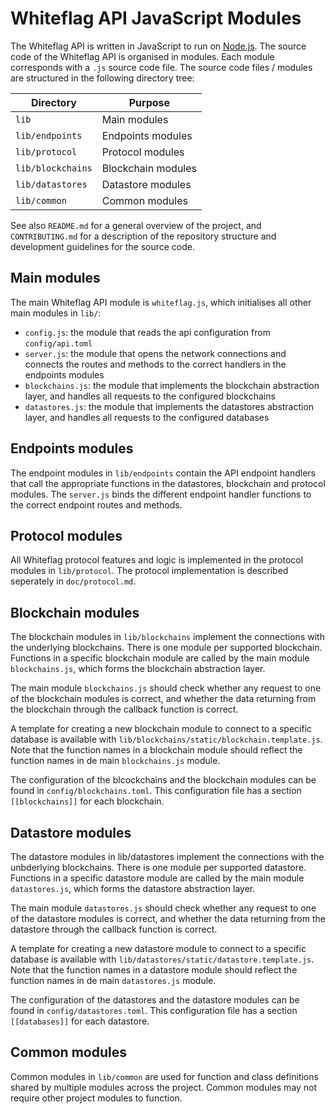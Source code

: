 # Whiteflag API JavaScript Modules

The Whiteflag API is written in JavaScript to run on [Node.js](https://nodejs.org/en/about/).
The source code of the Whiteflag API is organised in modules. Each module
corresponds with a `.js` source code file. The source code files / modules
are structured in the following directory tree:

| Directory       | Purpose               |
|-----------------|-----------------------|
|`lib`            | Main modules          |
|`lib/endpoints`  | Endpoints modules     |
|`lib/protocol`   | Protocol modules      |
|`lib/blockchains`| Blockchain modules    |
|`lib/datastores` | Datastore modules     |
|`lib/common`     | Common modules        |

See also `README.md` for a general overview of the project, and
`CONTRIBUTING.md` for a description of the repository structure and
development guidelines for the source code.

## Main modules

The main Whiteflag API module is `whiteflag.js`, which initialises all
other main modules in `lib/`:

* `config.js`: the module that reads the api configuration from `config/api.toml`
* `server.js`: the module that opens the network connections and connects the routes and methods to the correct handlers in the endpoints modules
* `blockchains.js`: the module that implements the blockchain abstraction layer, and handles all requests to the configured blockchains
* `datastores.js`: the module that implements the datastores abstraction layer, and handles all requests to the configured databases

## Endpoints modules

The endpoint modules in `lib/endpoints` contain the API endpoint handlers that
call the appropriate functions in the datastores, blockchain and protocol
modules. The `server.js` binds the different endpoint handler functions to
the correct endpoint routes and methods.

## Protocol modules

All Whiteflag protocol features and logic is implemented in the protocol
modules in `lib/protocol`. The protocol implementation is described seperately
in `doc/protocol.md`.

## Blockchain modules

The blockchain modules in `lib/blockchains` implement the connections with
the underlying blockchains. There is one module per supported blockchain.
Functions in a specific blockchain module are called by the main module
`blockchains.js`, which forms the blockchain abstraction layer.

The main module `blockchains.js` should check whether any request to one of
the blockchain modules is correct, and whether the data returning from the
blockchain through the callback function is correct.

A template for creating a new blockchain module to connect to a specific
database is available with `lib/blockchains/static/blockchain.template.js`.
Note that the function names in a blockchain module should reflect the function
names in de main `blockchains.js` module.

The configuration of the blcockchains and the blockchain modules can be found in
`config/blockchains.toml`. This configuration file has a section `[[blockchains]]`
for each blockchain.

## Datastore modules

The datastore modules in lib/datastores implement the connections with the
unbderlying blockchains. There is one module per supported datastore.
Functions in a specific datastore module are called by the main module
`datastores.js`, which forms the datastore abstraction layer.

The main module `datastores.js` should check whether any request to one of
the datastore modules is correct, and whether the data returning from the
datastore through the callback function is correct.

A template for creating a new datastore module to connect to a specific
database is available with `lib/datastores/static/datastore.template.js`.
Note that the function names in a datastore module should reflect the function
names in de main `datastores.js` module.

The configuration of the datastores and the datastore modules can be found in
`config/datastores.toml`. This configuration file has a section `[[databases]]`
for each datastore.

## Common modules

Common modules in `lib/common` are used for function and class definitions
shared by multiple modules across the project. Common modules may not require
other project modules to function.
